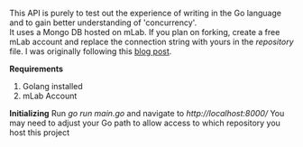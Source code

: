 This API is purely to test out the experience of writing in the Go language and to gain better understanding of 'concurrency'.  
It uses a Mongo DB hosted on mLab.  If you plan on forking, create a free mLab account and replace the connection string with yours in the 
*repository* file.  I was originally following this [blog post](https://medium.com/@gautamprajapati/writing-a-simple-e-commerce-website-api-in-go-programming-language-9f671324b4dd).

**Requirements**
1. Golang installed
2. mLab Account 

**Initializing**
Run *go run main.go* and navigate to *http://localhost:8000/*
You may need to adjust your Go path to allow access to which repository you host this project
 
